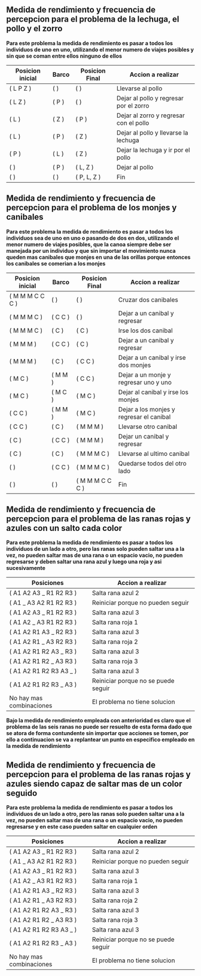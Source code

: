 ## Medida de rendimiento y frecuencia de percepcion para el problema de la lechuga, el pollo y el zorro

**Para este problema la medida de rendimiento es pasar a todos los individuos de uno en uno, utilizando el menor numero de viajes posibles y sin que se coman entre ellos ninguno de ellos**

| Posicion inicial | Barco | Posicion Final | Accion a realizar |
| --------- | --------- | --------- | --------- |
| ( L P Z ) | ( ) | ( ) | Llevarse al pollo |
| ( L Z ) | ( P ) | ( ) | Dejar al pollo y regresar por el zorro |
| ( L ) | ( Z ) | ( P ) | Dejar al zorro y regresar con el pollo |
| ( L ) | ( P ) | ( Z ) | Dejar al pollo y llevarse la lechuga |
| ( P ) | ( L ) | ( Z ) | Dejar la lechuga y ir por el pollo |
| ( ) | ( P ) | ( L, Z ) | Dejar al pollo  |
| ( ) | ( ) | ( P, L, Z ) | Fin |

## Medida de rendimiento y frecuencia de percepcion para el problema de los monjes y canibales

**Para este problema la medida de rendimiento es pasar a todos los individuos sea de uno en uno o pasando de dos en dos, utilizando el menor numero de viajes posibles, que la canoa siempre debe ser manejada por un individuo y que sin importar el movimiento nunca queden mas canibales que monjes en una de las orillas porque entonces los canibales se comerian a los monjes**

| Posicion inicial | Barco | Posicion Final | Accion a realizar |
| --------- | --------- | --------- | --------- |
| ( M M M C C C ) | ( ) | ( ) | Cruzar dos canibales |
| ( M M M C ) | ( C C ) | ( ) | Dejar a un canibal y regresar |
| ( M M M C ) | ( C ) | ( C ) | Irse los dos canibal |
| ( M M M ) | ( C C ) | ( C ) | Dejar a un canibal y regresar |
| ( M M M ) | ( C ) | ( C C ) | Dejar a un canibal y irse dos monjes |
| ( M C ) | ( M M ) | ( C C ) | Dejar a un monje y regresar uno y uno |
| ( M C ) | ( M C ) | ( M C ) | Dejar al canibal y irse los monjes |
| ( C C ) | ( M M ) | ( M C ) | Dejar a los monjes y regresar el canibal |
| ( C C ) | ( C ) | ( M M M ) | Llevarse otro canibal |
| ( C ) | ( C C ) | ( M M M ) | Dejar un canibal y regresar |
| ( C ) | ( C ) | ( M M M C ) | Llevarse al ultimo canibal |
| ( ) | ( C C ) | ( M M M C ) | Quedarse todos del otro lado |
| ( ) | ( ) | ( M M M C C C ) | Fin |

## Medida de rendimiento y frecuencia de percepcion para el problema de las ranas rojas y azules con un salto cada color

**Para este problema la medida de rendimiento es pasar a todos los individuos de un lado a otro, pero las ranas solo pueden saltar una a la vez, no pueden saltar mas de una rana o un espacio vacio, no pueden regresarse y deben saltar una rana azul y luego una roja y asi sucesivamente**

| Posiciones | Accion a realizar |
| --------- | --------- |
| ( A1 A2 A3 _ R1 R2 R3 ) | Salta rana azul 2|
| ( A1 _ A3 A2 R1 R2 R3 ) | Reiniciar porque no pueden seguir |
| ( A1 A2 A3 _ R1 R2 R3 ) | Salta rana azul 3|
| ( A1 A2 _ A3 R1 R2 R3 ) | Salta rana roja 1|
| ( A1 A2 R1 A3 _ R2 R3 ) | Salta rana azul 3|
| ( A1 A2 R1 _ A3 R2 R3 ) | Salta rana roja 2|
| ( A1 A2 R1 R2 A3 _ R3 ) | Salta rana azul 3|
| ( A1 A2 R1 R2 _ A3 R3 ) | Salta rana roja 3|
| ( A1 A2 R1 R2 R3 A3 _ ) | Salta rana azul 3|
| ( A1 A2 R1 R2 R3 _ A3 ) | Reiniciar porque no se puede seguir|
| No hay mas combinaciones | El problema no tiene solucion |

**Bajo la medida de rendimiento empleada con anterioridad es claro que el problema de las seis ranas no puede ser resuelto de esta forma dado que se atora de forma contundente sin importar que acciones se tomen, por ello a continuacion se va a replantear un punto en especifico empleado en la medida de rendimiento**

## Medida de rendimiento y frecuencia de percepcion para el problema de las ranas rojas y azules siendo capaz de saltar mas de un color seguido

**Para este problema la medida de rendimiento es pasar a todos los individuos de un lado a otro, pero las ranas solo pueden saltar una a la vez, no pueden saltar mas de una rana o un espacio vacio, no pueden regresarse y en este caso pueden saltar en cualquier orden**

| Posiciones | Accion a realizar |
| --------- | --------- |
| ( A1 A2 A3 _ R1 R2 R3 ) | Salta rana azul 2|
| ( A1 _ A3 A2 R1 R2 R3 ) | Reiniciar porque no pueden seguir |
| ( A1 A2 A3 _ R1 R2 R3 ) | Salta rana azul 3|
| ( A1 A2 _ A3 R1 R2 R3 ) | Salta rana roja 1|
| ( A1 A2 R1 A3 _ R2 R3 ) | Salta rana azul 3|
| ( A1 A2 R1 _ A3 R2 R3 ) | Salta rana roja 2|
| ( A1 A2 R1 R2 A3 _ R3 ) | Salta rana azul 3|
| ( A1 A2 R1 R2 _ A3 R3 ) | Salta rana roja 3|
| ( A1 A2 R1 R2 R3 A3 _ ) | Salta rana azul 3|
| ( A1 A2 R1 R2 R3 _ A3 ) | Reiniciar porque no se puede seguir|
| No hay mas combinaciones | El problema no tiene solucion |

